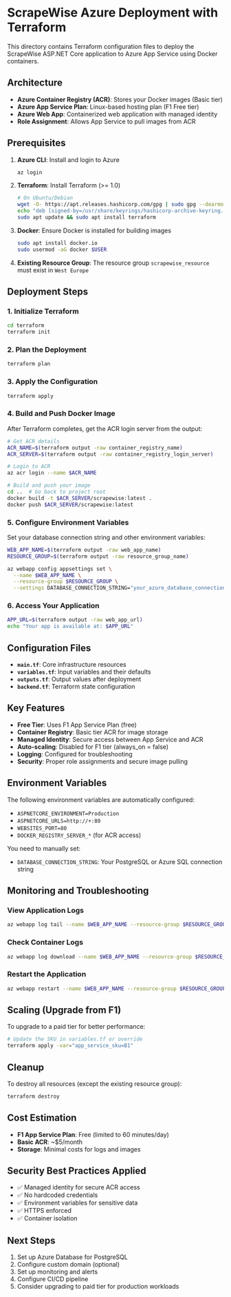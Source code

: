 # ScrapeWise Azure Deployment with Terraform

This directory contains Terraform configuration files to deploy the ScrapeWise ASP.NET Core application to Azure App Service using Docker containers.

## Architecture

- **Azure Container Registry (ACR)**: Stores your Docker images (Basic tier)
- **Azure App Service Plan**: Linux-based hosting plan (F1 Free tier)
- **Azure Web App**: Containerized web application with managed identity
- **Role Assignment**: Allows App Service to pull images from ACR

## Prerequisites

1. **Azure CLI**: Install and login to Azure
   ```bash
   az login
   ```

2. **Terraform**: Install Terraform (>= 1.0)
   ```bash
   # On Ubuntu/Debian
   wget -O- https://apt.releases.hashicorp.com/gpg | sudo gpg --dearmor -o /usr/share/keyrings/hashicorp-archive-keyring.gpg
   echo "deb [signed-by=/usr/share/keyrings/hashicorp-archive-keyring.gpg] https://apt.releases.hashicorp.com $(lsb_release -cs) main" | sudo tee /etc/apt/sources.list.d/hashicorp.list
   sudo apt update && sudo apt install terraform
   ```

3. **Docker**: Ensure Docker is installed for building images
   ```bash
   sudo apt install docker.io
   sudo usermod -aG docker $USER
   ```

4. **Existing Resource Group**: The resource group `scrapewise_resource` must exist in `West Europe`

## Deployment Steps

### 1. Initialize Terraform
```bash
cd terraform
terraform init
```

### 2. Plan the Deployment
```bash
terraform plan
```

### 3. Apply the Configuration
```bash
terraform apply
```

### 4. Build and Push Docker Image
After Terraform completes, get the ACR login server from the output:
```bash
# Get ACR details
ACR_NAME=$(terraform output -raw container_registry_name)
ACR_SERVER=$(terraform output -raw container_registry_login_server)

# Login to ACR
az acr login --name $ACR_NAME

# Build and push your image
cd ..  # Go back to project root
docker build -t $ACR_SERVER/scrapewise:latest .
docker push $ACR_SERVER/scrapewise:latest
```

### 5. Configure Environment Variables
Set your database connection string and other environment variables:
```bash
WEB_APP_NAME=$(terraform output -raw web_app_name)
RESOURCE_GROUP=$(terraform output -raw resource_group_name)

az webapp config appsettings set \
  --name $WEB_APP_NAME \
  --resource-group $RESOURCE_GROUP \
  --settings DATABASE_CONNECTION_STRING="your_azure_database_connection_string"
```

### 6. Access Your Application
```bash
APP_URL=$(terraform output -raw web_app_url)
echo "Your app is available at: $APP_URL"
```

## Configuration Files

- **`main.tf`**: Core infrastructure resources
- **`variables.tf`**: Input variables and their defaults
- **`outputs.tf`**: Output values after deployment
- **`backend.tf`**: Terraform state configuration

## Key Features

- **Free Tier**: Uses F1 App Service Plan (free)
- **Container Registry**: Basic tier ACR for image storage
- **Managed Identity**: Secure access between App Service and ACR
- **Auto-scaling**: Disabled for F1 tier (always_on = false)
- **Logging**: Configured for troubleshooting
- **Security**: Proper role assignments and secure image pulling

## Environment Variables

The following environment variables are automatically configured:
- `ASPNETCORE_ENVIRONMENT=Production`
- `ASPNETCORE_URLS=http://+:80`
- `WEBSITES_PORT=80`
- `DOCKER_REGISTRY_SERVER_*` (for ACR access)

You need to manually set:
- `DATABASE_CONNECTION_STRING`: Your PostgreSQL or Azure SQL connection string

## Monitoring and Troubleshooting

### View Application Logs
```bash
az webapp log tail --name $WEB_APP_NAME --resource-group $RESOURCE_GROUP
```

### Check Container Logs
```bash
az webapp log download --name $WEB_APP_NAME --resource-group $RESOURCE_GROUP
```

### Restart the Application
```bash
az webapp restart --name $WEB_APP_NAME --resource-group $RESOURCE_GROUP
```

## Scaling (Upgrade from F1)

To upgrade to a paid tier for better performance:
```bash
# Update the SKU in variables.tf or override
terraform apply -var="app_service_sku=B1"
```

## Cleanup

To destroy all resources (except the existing resource group):
```bash
terraform destroy
```

## Cost Estimation

- **F1 App Service Plan**: Free (limited to 60 minutes/day)
- **Basic ACR**: ~$5/month
- **Storage**: Minimal costs for logs and images

## Security Best Practices Applied

- ✅ Managed identity for secure ACR access
- ✅ No hardcoded credentials
- ✅ Environment variables for sensitive data
- ✅ HTTPS enforced
- ✅ Container isolation

## Next Steps

1. Set up Azure Database for PostgreSQL
2. Configure custom domain (optional)
3. Set up monitoring and alerts
4. Configure CI/CD pipeline
5. Consider upgrading to paid tier for production workloads
